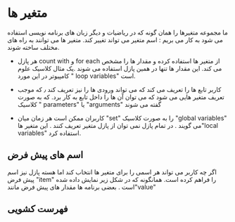 # متغیر ها

ما مجموعه متغیرها را همان گونه که در ریاضیات و دیگر زبان های برنامه نویسی استفاده می شود به کار می بریم : اسم متغیر می تواند تغییر کند. متغیر ها می توانند به راه های مختلف ساخته شوند.

* هر پازل count with و for each از متغیر ها استفاده کرده و مقدار ها را مشخص می کند. این مقدار ها تنها در همین پازل استفاده می شوند .یک مثال کلاسیک علوم کامپیوتر در این مورد " loop variables" است.

*   کاربر تابع ها را تعریف می کند که می تواند ورودی ها را نیز تعریف کند ٫ که موجب تعریف متغیر هایی می شود که می توان آن ها را داخل تابع به کار برد. که به صورت کلاسیک " parameters" یا "arguments" گفته می شوند

* کاربران ممکن است هر زمان میان  "set"  را به صورت کلاسیک "global variables" می گویند . در تمام پازل نمی توان از  پازل  متغیر تعریف کنند . این متغیر ها"local variables" استفاده کرد.

## اسم های پیش فرض

اگر چه کاربر می تواند هر اسمی را برای متغیر ها انتخاب کند اما هسته پازل نیز اسم پیش فرض  "item"  را فراهم کرده است. همانگونه که در شکل زیر نمایش داده شده است . بعضی برنامه ها مقدار های پیش فرض  مانند"value"  

## فهرست کشویی

